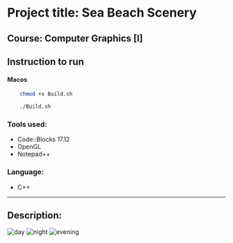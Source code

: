 # Project title: Sea Beach Scenery
## Course: Computer Graphics [I]




## Instruction to run 

#### Macos

```bash
    chmod +x Build.sh
```

```bash
    ./Build.sh
```

### Tools used:


- Code::Blocks 17.12
- OpenGL
- Notepad++


### Language:

- C++


---

## Description:



![day](https://user-images.githubusercontent.com/94465005/183714315-5d146024-aa8d-4e2f-94b9-5ca0f87c79b7.PNG)
![night](https://user-images.githubusercontent.com/94465005/183714350-606c2010-8521-44b0-a770-29701b59c64f.PNG)
![evening](https://user-images.githubusercontent.com/94465005/183714371-4b115443-0c63-4fb7-83c2-2367fefc43c5.PNG)

